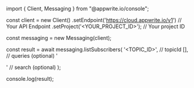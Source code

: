 import { Client, Messaging } from "@appwrite.io/console";

const client = new Client()
    .setEndpoint('https://cloud.appwrite.io/v1') // Your API Endpoint
    .setProject('&lt;YOUR_PROJECT_ID&gt;'); // Your project ID

const messaging = new Messaging(client);

const result = await messaging.listSubscribers(
    '<TOPIC_ID>', // topicId
    [], // queries (optional)
    '<SEARCH>' // search (optional)
);

console.log(result);
